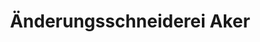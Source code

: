 ---
title: "Änderungsschneiderei Aker"
url: /neu-ulm/aenderungsschneiderei-aker/
shop: Schneiderei
---